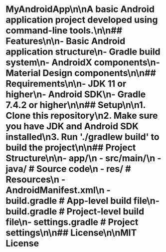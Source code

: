 # MyAndroidApp\n\nA basic Android application project developed using command-line tools.\n\n## Features\n\n- Basic Android application structure\n- Gradle build system\n- AndroidX components\n- Material Design components\n\n## Requirements\n\n- JDK 11 or higher\n- Android SDK\n- Gradle 7.4.2 or higher\n\n## Setup\n\n1. Clone this repository\n2. Make sure you have JDK and Android SDK installed\n3. Run './gradlew build' to build the project\n\n## Project Structure\n\n- app/\n  - src/main/\n    - java/        # Source code\n    - res/         # Resources\n    - AndroidManifest.xml\n  - build.gradle   # App-level build file\n- build.gradle     # Project-level build file\n- settings.gradle  # Project settings\n\n## License\n\nMIT License
